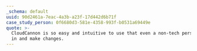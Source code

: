 ```yaml
---
_schema: default
uuid: 90d2461a-7eac-4a3b-a23f-17d442d6b71f
case_study_person: 0f6680d3-581e-4358-993f-b0531a69449e
quote: >-
  CloudCannon is so easy and intuitive to use that even a non-tech person can go
  in and make changes.
---
```

